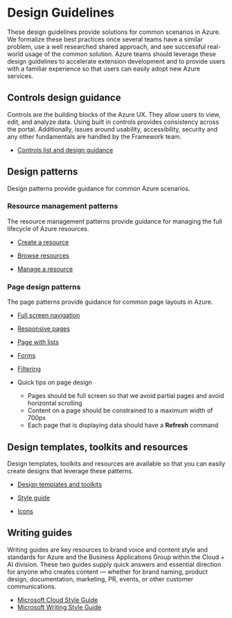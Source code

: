 # Design Guidelines

These design guidelines provide solutions for common scenarios in Azure.  We formalize these best practices once several teams have a similar problem, use a well researched shared approach, and see successful real-world usage of the common solution. Azure teams should leverage these design guidelines to accelerate extension development and to provide users with a familiar experience so that users can easily adopt new Azure services.

## Controls design guidance
Controls are the building blocks of the Azure UX. They allow users to view, edit, and analyze data. Using built in controls provides consistency across the portal. Additionally, issues around usability, accessibility, security and any other fundamentals are handled by the Framework team.   
* [Controls list and design guidance](design-patterns-controls.md)


## Design patterns 
Design patterns provide guidance for common Azure scenarios.

### Resource management patterns
The resource management patterns provide guidance for managing the full lifecycle of Azure resources.

* [Create a resource](design-patterns-resource-create.md)

* [Browse resources](design-patterns-resource-browse.md)

* [Manage a resource](design-patterns-resource-manage.md)

### Page design patterns
The page patterns provide guidance for common page layouts in Azure.

* [Full screen navigation](design-patterns-page-fullscreen.md)

* [Responsive pages](design-patterns-page-responsive-design.md)

* [Page with lists](design-patterns-page-grid.md)

* [Forms](design-patterns-page-forms.md)

* [Filtering](design-patterns-page-filtering.md)

* Quick tips on page design 
    * Pages should be full screen so that we avoid partial pages and avoid horizontal scrolling
    * Content on a page should be constrained to a maximum width of 700px
    * Each page that is displaying data should have a **Refresh** command

## Design templates, toolkits and resources
Design templates, toolkits and resources are available so that you can easily create designs that leverage these patterns.

* [Design templates and toolkits](design-patterns-toolkits.md)

* [Style guide](design-patterns-style-guide.md)

* [Icons](design-patterns-icons.md)

## Writing guides
Writing guides are key resources to brand voice and content style and standards for Azure and the Business Applications Group within the Cloud + AI division. These two guides supply quick answers and essential direction for anyone who creates content — whether for brand naming, product design, documentation, marketing, PR, events, or other customer communications. 

 * [Microsoft Cloud Style Guide](https://worldready.cloudapp.net/Styleguide/Read?id=2696&topicid=25351)
 * [Microsoft Writing Style Guide](http://aka.ms/style)





